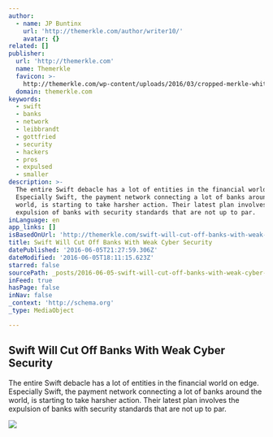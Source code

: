 ```yaml
---
author:
  - name: JP Buntinx
    url: 'http://themerkle.com/author/writer10/'
    avatar: {}
related: []
publisher:
  url: 'http://themerkle.com'
  name: Themerkle
  favicon: >-
    http://themerkle.com/wp-content/uploads/2016/03/cropped-merkle-white-1-192x192.png
  domain: themerkle.com
keywords:
  - swift
  - banks
  - network
  - leibbrandt
  - gottfried
  - security
  - hackers
  - pros
  - expulsed
  - smaller
description: >-
  The entire Swift debacle has a lot of entities in the financial world on edge.
  Especially Swift, the payment network connecting a lot of banks around the
  world, is starting to take harsher action. Their latest plan involves the
  expulsion of banks with security standards that are not up to par.
inLanguage: en
app_links: []
isBasedOnUrl: 'http://themerkle.com/swift-will-cut-off-banks-with-weak-cyber-security/'
title: Swift Will Cut Off Banks With Weak Cyber Security
datePublished: '2016-06-05T21:27:59.306Z'
dateModified: '2016-06-05T18:11:15.623Z'
starred: false
sourcePath: _posts/2016-06-05-swift-will-cut-off-banks-with-weak-cyber-security.md
inFeed: true
hasPage: false
inNav: false
_context: 'http://schema.org'
_type: MediaObject

---
```

<article style=""><h1>Swift Will Cut Off Banks With Weak Cyber Security</h1><p>The entire Swift debacle has a lot of entities in the financial world on edge. Especially Swift, the payment network connecting a lot of banks around the world, is starting to take harsher action. Their latest plan involves the expulsion of banks with security standards that are not up to par.</p><img src="http://themerkle.com/wp-content/uploads/2016/06/shutterstock_359881868.jpg" /></article>